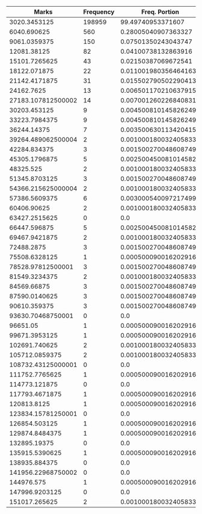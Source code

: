 | Marks | Frequency | Freq. Portion |
|-------|-----------|---------------|
| 3020.3453125 | 198959 | 99.49740953371607 |
| 6040.690625 | 560 | 0.28005040907363327 |
| 9061.0359375 | 150 | 0.07501350243043747 |
| 12081.38125 | 82 | 0.04100738132863916 |
| 15101.7265625 | 43 | 0.02150387069672541 |
| 18122.071875 | 22 | 0.011001980356464163 |
| 21142.4171875 | 31 | 0.015502790502290413 |
| 24162.7625 | 13 | 0.006501170210637915 |
| 27183.107812500002 | 14 | 0.007001260226840831 |
| 30203.453125 | 9 | 0.004500810145826249 |
| 33223.7984375 | 9 | 0.004500810145826249 |
| 36244.14375 | 7 | 0.0035006301134204157 |
| 39264.489062500004 | 2 | 0.001000180032405833 |
| 42284.834375 | 3 | 0.0015002700486087496 |
| 45305.1796875 | 5 | 0.0025004500810145826 |
| 48325.525 | 2 | 0.001000180032405833 |
| 51345.8703125 | 3 | 0.0015002700486087496 |
| 54366.215625000004 | 2 | 0.001000180032405833 |
| 57386.5609375 | 6 | 0.003000540097217499 |
| 60406.90625 | 2 | 0.001000180032405833 |
| 63427.2515625 | 0 | 0.0 |
| 66447.596875 | 5 | 0.0025004500810145826 |
| 69467.9421875 | 2 | 0.001000180032405833 |
| 72488.2875 | 3 | 0.0015002700486087496 |
| 75508.6328125 | 1 | 0.0005000900162029165 |
| 78528.97812500001 | 3 | 0.0015002700486087496 |
| 81549.3234375 | 2 | 0.001000180032405833 |
| 84569.66875 | 3 | 0.0015002700486087496 |
| 87590.0140625 | 3 | 0.0015002700486087496 |
| 90610.359375 | 3 | 0.0015002700486087496 |
| 93630.70468750001 | 0 | 0.0 |
| 96651.05 | 1 | 0.0005000900162029165 |
| 99671.3953125 | 1 | 0.0005000900162029165 |
| 102691.740625 | 2 | 0.001000180032405833 |
| 105712.0859375 | 2 | 0.001000180032405833 |
| 108732.43125000001 | 0 | 0.0 |
| 111752.7765625 | 1 | 0.0005000900162029165 |
| 114773.121875 | 0 | 0.0 |
| 117793.4671875 | 1 | 0.0005000900162029165 |
| 120813.8125 | 1 | 0.0005000900162029165 |
| 123834.15781250001 | 0 | 0.0 |
| 126854.503125 | 1 | 0.0005000900162029165 |
| 129874.8484375 | 1 | 0.0005000900162029165 |
| 132895.19375 | 0 | 0.0 |
| 135915.5390625 | 1 | 0.0005000900162029165 |
| 138935.884375 | 0 | 0.0 |
| 141956.22968750002 | 0 | 0.0 |
| 144976.575 | 1 | 0.0005000900162029165 |
| 147996.9203125 | 0 | 0.0 |
| 151017.265625 | 2 | 0.001000180032405833 |

